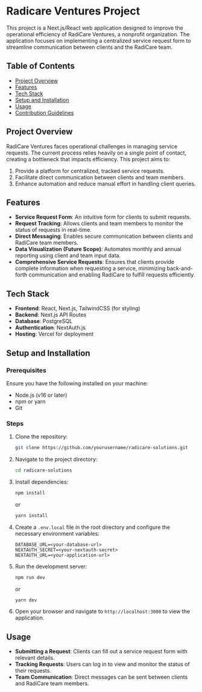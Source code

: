 # Radicare Ventures Project

This project is a Next.js/React web application designed to improve the operational efficiency of RadiCare Ventures, a nonprofit organization. The application focuses on implementing a centralized service request form to streamline communication between clients and the RadiCare team.

## Table of Contents
- [Project Overview](#project-overview)
- [Features](#features)
- [Tech Stack](#tech-stack)
- [Setup and Installation](#setup-and-installation)
- [Usage](#usage)
- [Contribution Guidelines](#contribution-guidelines)

## Project Overview
RadiCare Ventures faces operational challenges in managing service requests. The current process relies heavily on a single point of contact, creating a bottleneck that impacts efficiency. This project aims to:

1. Provide a platform for centralized, tracked service requests.
2. Facilitate direct communication between clients and team members.
3. Enhance automation and reduce manual effort in handling client queries.

## Features
- **Service Request Form**: An intuitive form for clients to submit requests.
- **Request Tracking**: Allows clients and team members to monitor the status of requests in real-time.
- **Direct Messaging**: Enables secure communication between clients and RadiCare team members.
- **Data Visualization (Future Scope)**: Automates monthly and annual reporting using client and team input data.
- **Comprehensive Service Requests**: Ensures that clients provide complete information when requesting a service, minimizing back-and-forth communication and enabling RadiCare to fulfill requests efficiently.


## Tech Stack
- **Frontend**: React, Next.js, TailwindCSS (for styling)
- **Backend**: Next.js API Routes
- **Database**: PostgreSQL
- **Authentication**: NextAuth.js
- **Hosting**: Vercel for deployment

## Setup and Installation

### Prerequisites
Ensure you have the following installed on your machine:
- Node.js (v16 or later)
- npm or yarn
- Git

### Steps
1. Clone the repository:
   ```bash
   git clone https://github.com/yourusername/radicare-solutions.git
   ```

2. Navigate to the project directory:
   ```bash
   cd radicare-solutions
   ```

3. Install dependencies:
   ```bash
   npm install
   ```
   or
   ```bash
   yarn install
   ```

4. Create a `.env.local` file in the root directory and configure the necessary environment variables:
   ```
   DATABASE_URL=<your-database-url>
   NEXTAUTH_SECRET=<your-nextauth-secret>
   NEXTAUTH_URL=<your-application-url>
   ```

5. Run the development server:
   ```bash
   npm run dev
   ```
   or
   ```bash
   yarn dev
   ```

6. Open your browser and navigate to `http://localhost:3000` to view the application.

## Usage
- **Submitting a Request**: Clients can fill out a service request form with relevant details.
- **Tracking Requests**: Users can log in to view and monitor the status of their requests.
- **Team Communication**: Direct messages can be sent between clients and RadiCare team members.
